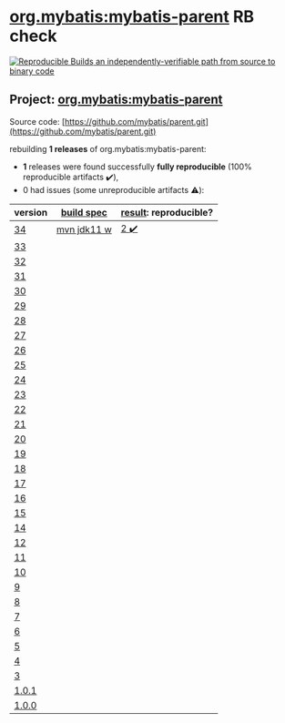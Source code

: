 [org.mybatis:mybatis-parent](https://search.maven.org/artifact/org.mybatis/mybatis-parent/) RB check
=======

[![Reproducible Builds](https://reproducible-builds.org/images/logos/rb.svg) an independently-verifiable path from source to binary code](https://reproducible-builds.org/)

## Project: [org.mybatis:mybatis-parent](https://search.maven.org/artifact/org.mybatis/mybatis-parent/)

Source code: [https://github.com/mybatis/parent.git](https://github.com/mybatis/parent.git)

rebuilding **1 releases** of org.mybatis:mybatis-parent:
- **1** releases were found successfully **fully reproducible** (100% reproducible artifacts :heavy_check_mark:),
- 0 had issues (some unreproducible artifacts :warning:):

| version | [build spec](BUILDSPEC.md) | [result](https://reproducible-builds.org/docs/jvm/): reproducible? |
| -- | --------- | ------ |
| [34](https://search.maven.org/artifact/org.mybatis/mybatis-parent/34/pom) | [mvn jdk11 w](mybatis-parent-34.buildspec) | [2 :heavy_check_mark: ](mybatis-parent-34.buildcompare) |
| [33](https://search.maven.org/artifact/org.mybatis/mybatis-parent/33/pom) | | |
| [32](https://search.maven.org/artifact/org.mybatis/mybatis-parent/32/pom) | | |
| [31](https://search.maven.org/artifact/org.mybatis/mybatis-parent/31/pom) | | |
| [30](https://search.maven.org/artifact/org.mybatis/mybatis-parent/30/pom) | | |
| [29](https://search.maven.org/artifact/org.mybatis/mybatis-parent/29/pom) | | |
| [28](https://search.maven.org/artifact/org.mybatis/mybatis-parent/28/pom) | | |
| [27](https://search.maven.org/artifact/org.mybatis/mybatis-parent/27/pom) | | |
| [26](https://search.maven.org/artifact/org.mybatis/mybatis-parent/26/pom) | | |
| [25](https://search.maven.org/artifact/org.mybatis/mybatis-parent/25/pom) | | |
| [24](https://search.maven.org/artifact/org.mybatis/mybatis-parent/24/pom) | | |
| [23](https://search.maven.org/artifact/org.mybatis/mybatis-parent/23/pom) | | |
| [22](https://search.maven.org/artifact/org.mybatis/mybatis-parent/22/pom) | | |
| [21](https://search.maven.org/artifact/org.mybatis/mybatis-parent/21/pom) | | |
| [20](https://search.maven.org/artifact/org.mybatis/mybatis-parent/20/pom) | | |
| [19](https://search.maven.org/artifact/org.mybatis/mybatis-parent/19/pom) | | |
| [18](https://search.maven.org/artifact/org.mybatis/mybatis-parent/18/pom) | | |
| [17](https://search.maven.org/artifact/org.mybatis/mybatis-parent/17/pom) | | |
| [16](https://search.maven.org/artifact/org.mybatis/mybatis-parent/16/pom) | | |
| [15](https://search.maven.org/artifact/org.mybatis/mybatis-parent/15/pom) | | |
| [14](https://search.maven.org/artifact/org.mybatis/mybatis-parent/14/pom) | | |
| [12](https://search.maven.org/artifact/org.mybatis/mybatis-parent/12/pom) | | |
| [11](https://search.maven.org/artifact/org.mybatis/mybatis-parent/11/pom) | | |
| [10](https://search.maven.org/artifact/org.mybatis/mybatis-parent/10/pom) | | |
| [9](https://search.maven.org/artifact/org.mybatis/mybatis-parent/9/pom) | | |
| [8](https://search.maven.org/artifact/org.mybatis/mybatis-parent/8/pom) | | |
| [7](https://search.maven.org/artifact/org.mybatis/mybatis-parent/7/pom) | | |
| [6](https://search.maven.org/artifact/org.mybatis/mybatis-parent/6/pom) | | |
| [5](https://search.maven.org/artifact/org.mybatis/mybatis-parent/5/pom) | | |
| [4](https://search.maven.org/artifact/org.mybatis/mybatis-parent/4/pom) | | |
| [3](https://search.maven.org/artifact/org.mybatis/mybatis-parent/3/pom) | | |
| [1.0.1](https://search.maven.org/artifact/org.mybatis/mybatis-parent/1.0.1/pom) | | |
| [1.0.0](https://search.maven.org/artifact/org.mybatis/mybatis-parent/1.0.0/pom) | | |
